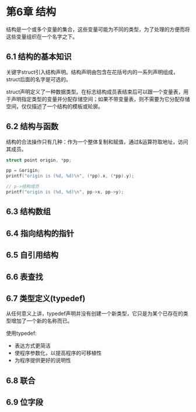 # 第6章  结构

结构是一个或多个变量的集合，这些变量可能为不同的类型，为了处理的方便而将这些变量组织在一个名字之下。

## 6.1  结构的基本知识

关键字struct引入结构声明。结构声明由包含在花括号内的一系列声明组成，struct后面的名字是可选的。

struct声明定义了一种数据类型。在标志结构成员表结束后可以跟一个变量表，用于声明指定类型的变量并分配存储空间；如果不带变量表，则不需要为它分配存储空间，仅仅描述了一个结构的模板或轮廓。

## 6.2  结构与函数

结构的合法操作只有几种：作为一个整体复制和赋值，通过&运算符取地址，访问其成员。

```c
struct point origin, *pp;

pp = &origin;
printf("origin is (%d, %d)\n", (*pp).x, (*pp).y);

// p->结构成员
printf("origin is (%d, %d)\n", pp->x, pp->y);
```

## 6.3  结构数组

## 6.4  指向结构的指针

## 6.5  自引用结构

## 6.6  表查找

## 6.7  类型定义(typedef)

从任何意义上讲，typedef声明并没有创建一个新类型，它只是为某个已存在的类型增加了一个新的名称而已。

使用typedef:

* 表达方式更简洁
* 使程序参数化，以提高程序的可移植性
* 为程序提供更好的说明性

## 6.8  联合

## 6.9  位字段

